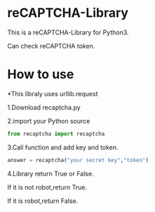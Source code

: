 # reCAPTCHA-Library

This is a reCAPTCHA-Library for Python3.

Can check reCAPTCHA token.

# How to use

*This libraly uses urllib.request

1.Download recaptcha.py

2.import your Python source

```Python
from recaptcha import recaptcha
```
3.Call function and add key and token.
```Python
answer = recaptcha("your secret key","token")
```
4.Library return True or False.

If it is not robot,return True.

If it is robot,return False.
